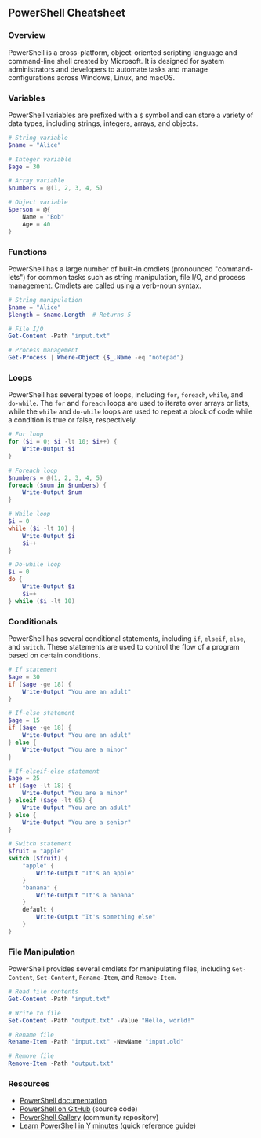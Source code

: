 ## PowerShell Cheatsheet

### Overview

PowerShell is a cross-platform, object-oriented scripting language and command-line shell created by Microsoft. It is designed for system administrators and developers to automate tasks and manage configurations across Windows, Linux, and macOS.

### Variables

PowerShell variables are prefixed with a `$` symbol and can store a variety of data types, including strings, integers, arrays, and objects.

```powershell
# String variable
$name = "Alice"

# Integer variable
$age = 30

# Array variable
$numbers = @(1, 2, 3, 4, 5)

# Object variable
$person = @{
    Name = "Bob"
    Age = 40
}
```

### Functions

PowerShell has a large number of built-in cmdlets (pronounced "command-lets") for common tasks such as string manipulation, file I/O, and process management. Cmdlets are called using a verb-noun syntax.

```powershell
# String manipulation
$name = "Alice"
$length = $name.Length  # Returns 5

# File I/O
Get-Content -Path "input.txt"

# Process management
Get-Process | Where-Object {$_.Name -eq "notepad"}
```

### Loops

PowerShell has several types of loops, including `for`, `foreach`, `while`, and `do-while`. The `for` and `foreach` loops are used to iterate over arrays or lists, while the `while` and `do-while` loops are used to repeat a block of code while a condition is true or false, respectively.

```powershell
# For loop
for ($i = 0; $i -lt 10; $i++) {
    Write-Output $i
}

# Foreach loop
$numbers = @(1, 2, 3, 4, 5)
foreach ($num in $numbers) {
    Write-Output $num
}

# While loop
$i = 0
while ($i -lt 10) {
    Write-Output $i
    $i++
}

# Do-while loop
$i = 0
do {
    Write-Output $i
    $i++
} while ($i -lt 10)
```

### Conditionals

PowerShell has several conditional statements, including `if`, `elseif`, `else`, and `switch`. These statements are used to control the flow of a program based on certain conditions.

```powershell
# If statement
$age = 30
if ($age -ge 18) {
    Write-Output "You are an adult"
}

# If-else statement
$age = 15
if ($age -ge 18) {
    Write-Output "You are an adult"
} else {
    Write-Output "You are a minor"
}

# If-elseif-else statement
$age = 25
if ($age -lt 18) {
    Write-Output "You are a minor"
} elseif ($age -lt 65) {
    Write-Output "You are an adult"
} else {
    Write-Output "You are a senior"
}

# Switch statement
$fruit = "apple"
switch ($fruit) {
    "apple" {
        Write-Output "It's an apple"
    }
    "banana" {
        Write-Output "It's a banana"
    }
    default {
        Write-Output "It's something else"
    }
}
```

### File Manipulation

PowerShell provides several cmdlets for manipulating files, including `Get-Content`, `Set-Content`, `Rename-Item`, and `Remove-Item`.

```powershell
# Read file contents
Get-Content -Path "input.txt"

# Write to file
Set-Content -Path "output.txt" -Value "Hello, world!"

# Rename file
Rename-Item -Path "input.txt" -NewName "input.old"

# Remove file
Remove-Item -Path "output.txt"
```

### Resources

- [PowerShell documentation](https://docs.microsoft.com/en-us/powershell/)
- [PowerShell on GitHub](https://github.com/PowerShell/PowerShell) (source code)
- [PowerShell Gallery](https://www.powershellgallery.com/) (community repository)
- [Learn PowerShell in Y minutes](https://learnxinyminutes.com/docs/powershell/) (quick reference guide)